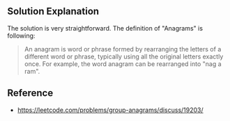 ## Solution Explanation

The solution is very straightforward. The definition of "Anagrams" is following:

> An anagram is word or phrase formed by rearranging the letters of a different word or phrase, 
typically using all the original letters exactly once.
For example, the word anagram can be rearranged into "nag a ram".

## Reference

- https://leetcode.com/problems/group-anagrams/discuss/19203/